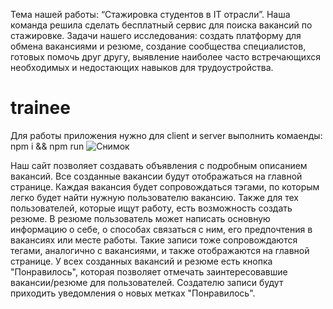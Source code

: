 Тема нашей работы: “Стажировка студентов в IT отрасли”.
Наша команда решила сделать бесплатный сервис для поиска вакансий по стажировке. 
Задачи нашего исследования: cоздать платформу для обмена вакансиями и резюме, cоздание сообщества специалистов, готовых помочь друг другу, выявление наиболее часто встречающихся необходимых и недостающих навыков для трудоустройства.


# trainee
Для работы приложения нужно для client и server выполнить комаенды: npm i && npm run
![Снимок](https://user-images.githubusercontent.com/51990174/161830738-f5787577-6d32-466e-a79e-4057633f71a7.PNG)

Наш сайт позволяет создавать объявления с подробным описанием вакансий. Все созданные вакансии будут отображаться на главной странице. Каждая вакансия будет сопровождаться тэгами, по которым легко будет найти нужную пользователю вакансию.
Также для тех пользователей, которые ищут работу, есть возможность создать резюме. В резюме пользователь может написать основную информацию о себе, о способах связаться с ним, его предпочтения в вакансиях или месте работы. Такие записи тоже сопровождаются тегами, аналогично с вакансиями, и также отображаются на главной странице.
У всех созданных вакансий и резюме есть кнопка "Понравилось", которая позволяет отмечать заинтересовавшие вакансии/резюме для пользователей. Создателю записи будут приходить уведомления о новых метках "Понравилось".